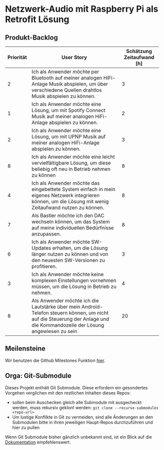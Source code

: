 # Netzwerk-Audio mit Raspberry Pi als Retrofit Lösung

## Produkt-Backlog

| Priorität | User Story | Schätzung Zeitaufwand \[h\] |
|---|---|---|
| 2 | Ich als Anwender möchte per Bluetooth auf meiner analogen HiFi-Anlage Musik abspielen, um über verschiedene Quellen drahtlos Musik abspielen zu können. | 3 |
| 1 | Ich als Anwender möchte eine Lösung, um mit Spotify Connect Musik auf meiner analogen HiFi-Anlage abspielen zu können. | 2 |
| 2 | Ich als Anwender möchte eine Lösung, um mit UPNP Musik auf meiner analogen HiFi-Anlage abspielen zu können. | 3 |
| 8 | Ich als Anwender möchte eine leicht vervielfältigbare Lösung, um diese beliebig oft neu in Betrieb nehmen zu können | 8 |
| 4 | Ich als Anwender möchte das eingebettete System einfach in mein eigenes Netzwerk integrieren können, um die Lösung mit wenig Zeitaufwand nutzen zu können. | 8 |
| 7 | Als Bastler möchte ich den DAC wechseln können, um das System auf meine individuellen Bedürfnisse anzupassen. | 8 |
| 6 | Ich als Anwender möchte SW-Updates erhalten, um die Lösung länger nutzen zu können und von den neuesten SW-Versionen zu profitieren. | 3 |
| 3 | Ich als Anwender möchte keine komplexen Einstellungen vornehmen müssen, um die Lösung in Betrieb zu nehmen. | 4 |
| 8 | Als Anwender möchte ich die Lautstärke über mein Android-Telefon steuern können, um nicht auf die Steuerung der Anlage und die Kommandozeile der Lösung angewiesen zu sein | 20 |

## Meilensteine

Wir benutzen die Github Milestones Funktion [hier](https://github.com/importPI19fromDHGE/emb3-gulla-kerst/milestones?with_issues=no).

## Orga: Git-Submodule

Dieses Projekt enthält Git Submodule.
Diese erfordern ein gesondertes Vorgehen verglichen mit den restlichen Inhalten dieses Repos:

- sollen beim Auschecken gleich alle Submodule mit ausgecheckt werden, muss rekursiv geklont werden: ``git clone --recurse-submodules <repo-url>``
- Um lustige Konflikte in Git zu vermeiden, sind alle Änderungen an den Submodulen bitte in ihren jeweiligen Haupt-Repos durchzuführen und hier zu pullen

Wenn Git Submodule bisher gänzlich unbekannt sind, ist ein Blick auf die [Dokumentation](https://git-scm.com/book/en/v2/Git-Tools-Submodules) empfehlenswert.
